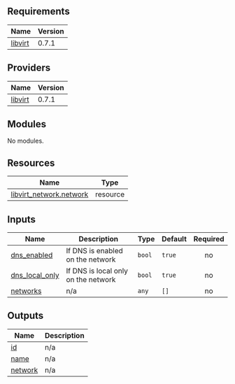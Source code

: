 ## Requirements

| Name                                                                | Version |
|---------------------------------------------------------------------|---------|
| <a name="requirement_libvirt"></a> [libvirt](#requirement\_libvirt) | 0.7.1   |

## Providers

| Name                                                          | Version |
|---------------------------------------------------------------|---------|
| <a name="provider_libvirt"></a> [libvirt](#provider\_libvirt) | 0.7.1   |

## Modules

No modules.

## Resources

| Name                                                                                                              | Type     |
|-------------------------------------------------------------------------------------------------------------------|----------|
| [libvirt_network.network](https://registry.terraform.io/providers/dmacvicar/libvirt/0.7.1/docs/resources/network) | resource |

## Inputs

| Name                                                                             | Description                         | Type   | Default | Required |
|----------------------------------------------------------------------------------|-------------------------------------|--------|---------|:--------:|
| <a name="input_dns_enabled"></a> [dns\_enabled](#input\_dns\_enabled)            | If DNS is enabled on the network    | `bool` | `true`  |    no    |
| <a name="input_dns_local_only"></a> [dns\_local\_only](#input\_dns\_local\_only) | If DNS is local only on the network | `bool` | `true`  |    no    |
| <a name="input_networks"></a> [networks](#input\_networks)                       | n/a                                 | `any`  | `[]`    |    no    |

## Outputs

| Name                                                      | Description |
|-----------------------------------------------------------|-------------|
| <a name="output_id"></a> [id](#output\_id)                | n/a         |
| <a name="output_name"></a> [name](#output\_name)          | n/a         |
| <a name="output_network"></a> [network](#output\_network) | n/a         |
